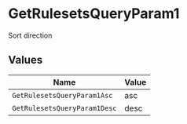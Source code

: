 # GetRulesetsQueryParam1

Sort direction


## Values

| Name                         | Value                        |
| ---------------------------- | ---------------------------- |
| `GetRulesetsQueryParam1Asc`  | asc                          |
| `GetRulesetsQueryParam1Desc` | desc                         |